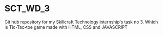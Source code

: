 # SCT_WD_3
Git hub repository for my Skillcraft Technology internship's task no 3. Which is Tic-Tac-toe game made with HTML, CSS and JAVASCRIPT
